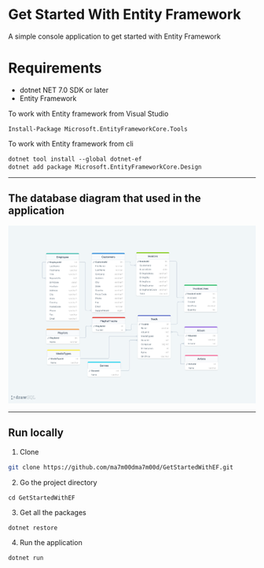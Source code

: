# Get Started With Entity Framework

A simple console application to get started with Entity Framework

# Requirements

- dotnet NET 7.0 SDK or later
- Entity Framework

To work with Entity framework from Visual Studio 

```
Install-Package Microsoft.EntityFrameworkCore.Tools
```

To work with Entity framework from cli

```
dotnet tool install --global dotnet-ef
dotnet add package Microsoft.EntityFrameworkCore.Design
```
---

## The database diagram that used in the application

![](assets/chinookdemodb.png)

---
## Run locally

1. Clone

```bash
git clone https://github.com/ma7m00dma7m00d/GetStartedWithEF.git
```

2. Go the project directory

```
cd GetStartedWithEF
```

3. Get all the packages

```
dotnet restore
```

4. Run the application

```
dotnet run
```
